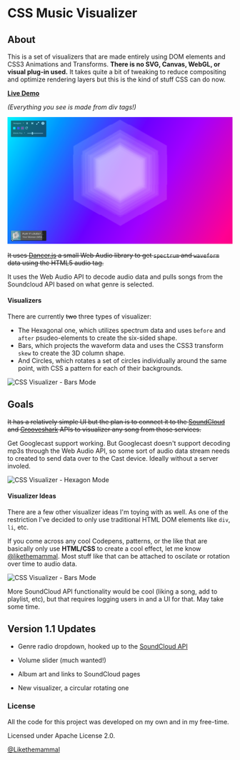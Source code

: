 # CSS Music Visualizer

## About

This is a set of visualizers that are made entirely using DOM elements and CSS3 Animations and Transforms. **There is no SVG, Canvas, WebGL, or visual plug-in used.** It takes quite a bit of tweaking to reduce compositing and optimize rendering layers but this is the kind of stuff CSS can do now.

[**Live Demo**](http://likethemammal.github.io/css-visualizer)


*(Everything you see is made from div tags!)*

![CSS Visualizer - Hexagon Mode](imgs/screenshot.png)

~~It uses [Dancer.js](https://github.com/jsantell/dancer.js) a small Web Audio library to get `spectrum` and `waveform` data using the HTML5 audio tag.~~

It uses the Web Audio API to decode audio data and pulls songs from the Soundcloud API based on what genre is selected.

#### Visualizers

There are currently ~~two~~ three types of visualizer:

 * The Hexagonal one, which utilizes spectrum data and uses `before` and `after` psudeo-elements to create the six-sided shape.
 * Bars, which projects the waveform data and uses the CSS3 transform `skew` to create the 3D column shape.
 * And Circles, which rotates a set of circles individually around the same point, with CSS a pattern for each of their backgrounds.

![CSS Visualizer - Bars Mode](http://i.imgur.com/hBcYVJ9.png?1)

## Goals

~~It has a relatively simple UI but the plan is to connect it to the [SoundCloud](http://SoundCloud.com) and [Grooveshark](http://grooveshark.com) APIs to visualizer any song from those services.~~

Get Googlecast support working. But Googlecast doesn't support decoding mp3s through the Web Audio API, so some sort of audio data stream needs to created to send data over to the Cast device. Ideally without a server involed.

![CSS Visualizer - Hexagon Mode](http://i.imgur.com/R1MpAA6.png)

#### Visualizer Ideas

There are a few other visualizer ideas I'm toying with as well. As one of the restriction I've decided to only use traditional HTML DOM elements like `div`, `li`, etc.

If you come across any cool Codepens, patterns, or the like that are basically only use **HTML/CSS** to create a cool effect, let me know [@likethemammal](https://twiitter.com/likethemammal). Most stuff like that can be attached to oscilate or rotation over time to audio data.

![CSS Visualizer - Bars Mode](http://i.imgur.com/WkTcNR5.png)

More SoundCloud API functionality would be cool (liking a song, add to playlist, etc), but that requires logging users in and a UI for that. May take some time.

## Version 1.1 Updates

* Genre radio dropdown, hooked up to the [SoundCloud API](https://developers.soundcloud.com/)

* Volume slider (much wanted!)

* Album art and links to SoundCloud pages

* New visualizer, a circular rotating one

### License
All the code for this project was developed on my own and in my free-time.

Licensed under Apache License 2.0.

[@Likethemammal](https://github.com/likethemammal)
